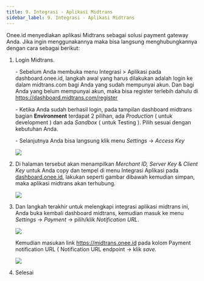 ```yaml
---
title: 9. Integrasi - Aplikasi Midtrans
sidebar_label: 9. Integrasi - Aplikasi Midtrans
---
```

Onee.id menyediakan aplikasi Midtrans sebagai solusi payment gateway Anda. Jika ingin menggunakannya maka bisa langsung menghubungkannya dengan cara sebagai berikut: 

1. L﻿ogin Midtrans.

   \- S﻿ebelum Anda membuka menu Integrasi > Aplikasi pada dashboard.onee.id, langkah awal yang harus dilakukan adalah login ke dalam midtrans.com bagi Anda yang sudah mempunyai akun. Dan bagi Anda yang belum mempunyai akun, maka bisa register terlebih dahulu di <https://dashboard.midtrans.com/register>

   \-﻿ Ketika Anda sudah berhasil login, pada tampilan dashboard midtrans bagian **Environment** terdapat 2 pilihan, ada *Production* ( untuk development ) dan ada *Sandbox* ( untuk Testing ). Pilih sesuai dengan kebutuhan Anda.

   \-﻿ Selanjutnya Anda bisa langsung klik menu *Settings* -> *Access Key*

   ![](/img/midtrans-update-capture-access-key.png)
2. Di halaman tersebut akan menampilkan *Merchant ID, Server Key* & *Client Key* untuk Anda copy dan tempel di menu Integrasi Aplikasi pada [dashboard.onee.id](dashboard.onee.id), lakukan seperti gambar dibawah kemudian simpan, maka aplikasi midtrans akan terhubung.

   ![](/img/9.1-integrasi-aplikasi.png)
3. D﻿an langkah terakhir untuk melengkapi integrasi aplikasi midtrans ini, Anda buka kembali dashboard midtrans, kemudian masuk ke menu *Settings* -> *Payment* -> pilih/klik *Notification URL*.

   ![](/img/midtrans-update-notification-payment-1.png)

   K﻿emudian masukan link <https://midtrans.onee.id> pada kolom Payment notification URL ( Notification URL endpoint -> klik *save.*

   ![](/img/midtrans-update-notification-payment.png)
4. S﻿elesai